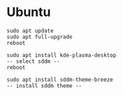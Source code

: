 # Ubuntu
```
sudo apt update
sudo apt full-upgrade
reboot
```

```
sudo apt install kde-plasma-desktop 
-- select sddm --
reboot
```

```
sudo apt install sddm-theme-breeze
-- install sddm theme --
```
